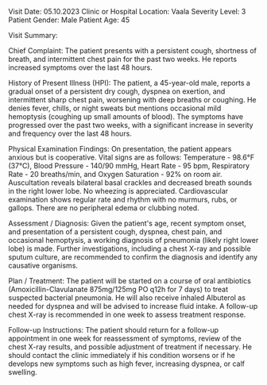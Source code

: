 Visit Date: 05.10.2023
Clinic or Hospital Location: Vaala
Severity Level: 3
Patient Gender: Male
Patient Age: 45

Visit Summary:

Chief Complaint: The patient presents with a persistent cough, shortness of breath, and intermittent chest pain for the past two weeks. He reports increased symptoms over the last 48 hours.

History of Present Illness (HPI): The patient, a 45-year-old male, reports a gradual onset of a persistent dry cough, dyspnea on exertion, and intermittent sharp chest pain, worsening with deep breaths or coughing. He denies fever, chills, or night sweats but mentions occasional mild hemoptysis (coughing up small amounts of blood). The symptoms have progressed over the past two weeks, with a significant increase in severity and frequency over the last 48 hours.

Physical Examination Findings: On presentation, the patient appears anxious but is cooperative. Vital signs are as follows: Temperature - 98.6°F (37°C), Blood Pressure - 140/90 mmHg, Heart Rate - 95 bpm, Respiratory Rate - 20 breaths/min, and Oxygen Saturation - 92% on room air. Auscultation reveals bilateral basal crackles and decreased breath sounds in the right lower lobe. No wheezing is appreciated. Cardiovascular examination shows regular rate and rhythm with no murmurs, rubs, or gallops. There are no peripheral edema or clubbing noted.

Assessment / Diagnosis: Given the patient's age, recent symptom onset, and presentation of a persistent cough, dyspnea, chest pain, and occasional hemoptysis, a working diagnosis of pneumonia (likely right lower lobe) is made. Further investigations, including a chest X-ray and possible sputum culture, are recommended to confirm the diagnosis and identify any causative organisms.

Plan / Treatment: The patient will be started on a course of oral antibiotics (Amoxicillin-Clavulanate 875mg/125mg PO q12h for 7 days) to treat suspected bacterial pneumonia. He will also receive inhaled Albuterol as needed for dyspnea and will be advised to increase fluid intake. A follow-up chest X-ray is recommended in one week to assess treatment response.

Follow-up Instructions: The patient should return for a follow-up appointment in one week for reassessment of symptoms, review of the chest X-ray results, and possible adjustment of treatment if necessary. He should contact the clinic immediately if his condition worsens or if he develops new symptoms such as high fever, increasing dyspnea, or calf swelling.
